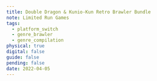 ```yaml
---
title: Double Dragon & Kunio-Kun Retro Brawler Bundle
note: Limited Run Games
tags:
  - platform_switch
  - genre_brawler
  - genre_compilation
physical: true
digital: false
guide: false
pending: false
date: 2022-04-05
---
```

